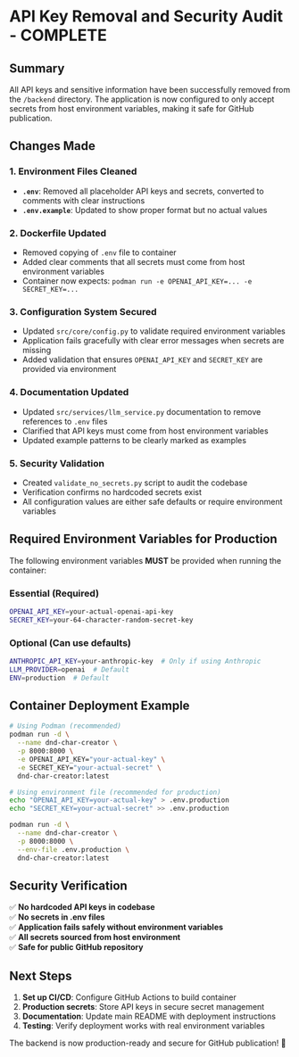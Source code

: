 # API Key Removal and Security Audit - COMPLETE

## Summary

All API keys and sensitive information have been successfully removed from the `/backend` directory. The application is now configured to only accept secrets from host environment variables, making it safe for GitHub publication.

## Changes Made

### 1. Environment Files Cleaned
- **`.env`**: Removed all placeholder API keys and secrets, converted to comments with clear instructions
- **`.env.example`**: Updated to show proper format but no actual values

### 2. Dockerfile Updated
- Removed copying of `.env` file to container
- Added clear comments that all secrets must come from host environment variables
- Container now expects: `podman run -e OPENAI_API_KEY=... -e SECRET_KEY=...`

### 3. Configuration System Secured
- Updated `src/core/config.py` to validate required environment variables
- Application fails gracefully with clear error messages when secrets are missing
- Added validation that ensures `OPENAI_API_KEY` and `SECRET_KEY` are provided via environment

### 4. Documentation Updated
- Updated `src/services/llm_service.py` documentation to remove references to `.env` files
- Clarified that API keys must come from host environment variables
- Updated example patterns to be clearly marked as examples

### 5. Security Validation
- Created `validate_no_secrets.py` script to audit the codebase
- Verification confirms no hardcoded secrets exist
- All configuration values are either safe defaults or require environment variables

## Required Environment Variables for Production

The following environment variables **MUST** be provided when running the container:

### Essential (Required)
```bash
OPENAI_API_KEY=your-actual-openai-api-key
SECRET_KEY=your-64-character-random-secret-key
```

### Optional (Can use defaults)
```bash
ANTHROPIC_API_KEY=your-anthropic-key  # Only if using Anthropic
LLM_PROVIDER=openai  # Default
ENV=production  # Default
```

## Container Deployment Example

```bash
# Using Podman (recommended)
podman run -d \
  --name dnd-char-creator \
  -p 8000:8000 \
  -e OPENAI_API_KEY="your-actual-key" \
  -e SECRET_KEY="your-actual-secret" \
  dnd-char-creator:latest

# Using environment file (recommended for production)
echo "OPENAI_API_KEY=your-actual-key" > .env.production
echo "SECRET_KEY=your-actual-secret" >> .env.production

podman run -d \
  --name dnd-char-creator \
  -p 8000:8000 \
  --env-file .env.production \
  dnd-char-creator:latest
```

## Security Verification

✅ **No hardcoded API keys in codebase**  
✅ **No secrets in .env files**  
✅ **Application fails safely without environment variables**  
✅ **All secrets sourced from host environment**  
✅ **Safe for public GitHub repository**  

## Next Steps

1. **Set up CI/CD**: Configure GitHub Actions to build container
2. **Production secrets**: Store API keys in secure secret management
3. **Documentation**: Update main README with deployment instructions
4. **Testing**: Verify deployment works with real environment variables

The backend is now production-ready and secure for GitHub publication! 🎉
